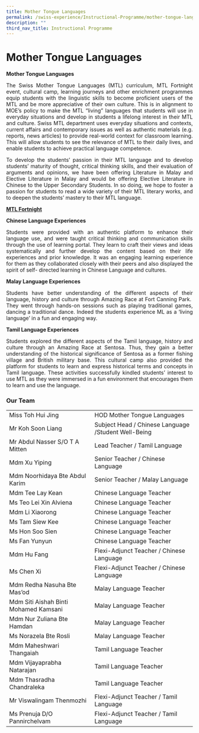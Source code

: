 ```yaml
---
title: Mother Tongue Languages
permalink: /swiss-experience/Instructional-Programme/mother-tongue-languages/
description: ""
third_nav_title: Instructional Programme
---
```

# Mother Tongue Languages

**Mother Tongue Languages**

<p style="text-align: justify;">The Swiss Mother Tongue Languages (MTL) curriculum, MTL Fortnight event, cultural camp, learning journeys and other enrichment programmes equip students with the linguistic skills to become proficient users of the MTL and be more appreciative of their own culture. This is in alignment to MOE’s policy to make the MTL “living” languages that students will use in everyday situations and develop in students a lifelong interest in their MTL and culture. Swiss MTL department uses everyday situations and contexts, current affairs and contemporary issues as well as authentic materials (e.g. reports, news articles) to provide real-world context for classroom learning. This will allow students to see the relevance of MTL to their daily lives, and enable students to achieve practical language competence.</p>

<p style="text-align: justify;">To develop the students’ passion in their MTL language and to develop students’ maturity of thought, critical thinking skills, and their evaluation of arguments and opinions, we have been offering Literature in Malay and Elective Literature in Malay and would be offering Elective Literature in Chinese to the Upper Secondary Students. In so doing, we hope to foster a passion for students to read a wide variety of their MTL literary works, and to deepen the students’ mastery to their MTL language.</p>

<b><u>MTL Fortnight</u></b>

**Chinese Language Experiences**

<p style="text-align: justify;">Students were provided with an authentic platform to enhance their language use, and were taught critical thinking and communication skills through the use of learning portal. They learn to craft their views and ideas systematically and further develop the content based on their life experiences and prior knowledge. It was an engaging learning experience for them as they collaborated closely with their peers and also displayed the spirit of self- directed learning in Chinese Language and cultures.</p>

**Malay Language Experiences**

<p style="text-align: justify;">Students have better understanding of the different aspects of their language, history and culture through Amazing Race at Fort Canning Park.&nbsp; They went through hands-on sessions such as playing traditional games, dancing a traditional dance. Indeed the students experience ML as a ‘living language’ in a fun and engaging way.</p>

**Tamil Language Experiences**

<p style="text-align: justify;">Students explored the different aspects of the Tamil language, history and culture through an Amazing Race at Sentosa. Thus, they gain a better understanding of the historical significance of Sentosa as a former fishing village and British military base. This cultural camp also provided the platform for students to learn and express historical terms and concepts in Tamil language. These activities successfully kindled students’ interest to use MTL as they were immersed in a fun environment that encourages them to learn and use the language.</p>

### Our Team

|  |  |
|---|---|
| Miss Toh Hui Jing | HOD Mother Tongue Languages |
| Mr Koh Soon Liang | Subject Head / Chinese Language /Student Well-Being |
| Mr Abdul Nasser S/O T A Mitten | Lead Teacher / Tamil Language |
| Mdm Xu Yiping | Senior Teacher / Chinese Language |
| Mdm Noorhidaya Bte Abdul Karim | Senior Teacher / Malay Language |
| Mdm Tee Lay Kean | Chinese Language Teacher |
| Ms Teo Lei Xin Alviena | Chinese Language Teacher |
| Mdm Li Xiaorong | Chinese Language Teacher |
| Ms Tam Siew Kee | Chinese Language Teacher |
| Ms Hon Soo Sien | Chinese Language Teacher |
| Ms Fan Yunyun | Chinese Language Teacher |
| Mdm Hu Fang | Flexi-Adjunct Teacher / Chinese Language |
| Ms Chen Xi | Flexi-Adjunct Teacher / Chinese Language |
| Mdm Redha Nasuha Bte Mas’od | Malay Language Teacher |
| Mdm Siti Aishah Binti Mohamed Kamsani | Malay Language Teacher |
| Mdm Nur Zuliana Bte Hamdan | Malay Language Teacher |
| Ms Norazela Bte Rosli | Malay Language Teacher |
| Mdm Maheshwari Thangaiah | Tamil Language Teacher |
| Mdm Vijayaprabha Natarajan | Tamil Language Teacher |
| Mdm Thasradha Chandraleka | Tamil Language Teacher |
| Mr Viswalingam Thenmozhi |  Flexi-Adjunct Teacher / Tamil Language |
| Ms Prenuja D/O Pannirchelvam | Flexi-Adjunct Teacher / Tamil Language |